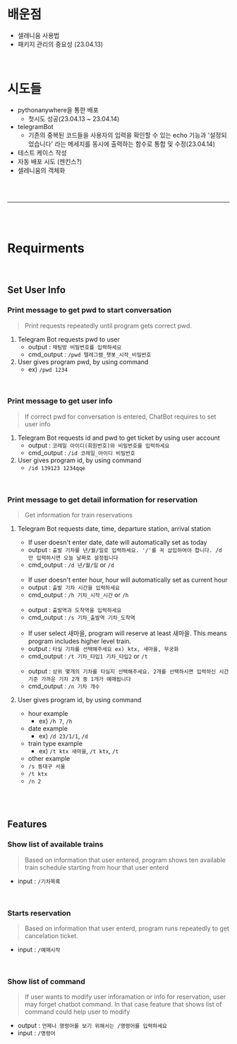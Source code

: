 # 배운점
- 셀레니움 사용법
- 패키지 관리의 중요성 (23.04.13)

<br>

# 시도들
- pythonanywhere을 통한 배포 
  - 첫시도 성공(23.04.13 ~ 23.04.14)  
- telegramBot
  - 기존의 중복된 코드들을 사용자의 입력을 확인할 수 있는 echo 기능과 '설정되었습니다' 라는 메세지를 동시에 출력하는 함수로 통합 및 수정(23.04.14)
- 테스트 케이스 작성
- 자동 배포 시도 (젠킨스?)
- 셀레니움의 객체화
<br>
<br>

<hr>

<br>
<br>

# Requirments

<br>

## Set User Info

### Print message to get pwd to start conversation
> Print requests repeatedly until program gets correct pwd. 
1. Telegram Bot requests pwd to user
    * output : `채팅방 비밀번호를 입력하세요`
    * cmd_output : `/pwd 텔레그램_챗봇_시작_비밀번호` 
2. User gives program pwd, by using command
    * ex) `/pwd 1234` 

<br>

### Print message to get user info
> If correct pwd for conversation is entered, ChatBot requires to set user info 
1. Telegram Bot requests id and pwd to get ticket by using user account
    * output : `코레일 아이디(회원번호)와 비밀번호를 입력하세요`
    * cmd_output : `/id 코레일_아이디 비밀번호`
2. User gives program id, by using command
    * `/id 139123 1234qqe` 

<br>

### Print message to get detail information for reservation
> Get information for train reservations
1. Telegram Bot requests date, time, departure station, arrival station
    * If user doesn't enter date, date will automatically set as today
    * output : `출발 기차를 년/월/일로 입력하세요. '/'를 꼭 삽입하여야 합니다. /d 만 입력하시면 오늘 날짜로 설정됩니다`
    * cmd_output : `/d 년/월/일` or `/d`
    
    <br>
    
    * If user doesn't enter hour, hour will automatically set as current hour
    * output : `출발 기차 시간을 입력하세요`
    * cmd_output : `/h 기차_시작_시간` or `/h`
    
    <br>
    
    * output : `출발역과 도착역을 입력하세요` 
    * cmd_output : `/s 기차_출발역 기차_도착역`
    
    <br>
    
    * If user select 새마을, program will reserve at least 새마을. This means program includes higher level train.  
    * output : `타실 기차를 선택해주세요 ex) ktx, 새마을, 무궁화`
    * cmd_output : `/t 기차_타입1 기차_타입2` or `/t`
    
    <br>
    
    * output : `상위 몇개의 기차를 타실지 선택해주세요. 2개를 선택하시면 입력하신 시간 기준 가까운 기차 2개 중 1개가 예매됩니다`
    * cmd_output : `/n 기차 개수`
2. User gives program id, by using command
    * hour example
      * ex) `/h 7`, `/h`
    * date example
      * ex) `/d 23/1/1`, `/d`
    * train type example
      * ex) `/t ktx 새마을`, `/t ktx`, `/t`
    * other example
    * `/s 동대구 서울`
    * `/t ktx`
    * `/n 2`

<br><br>

## Features

### Show list of available trains
> Based on information that user entered, program shows ten available train schedule starting from hour that user enterd 
* input : `/기차목록` 
<br>

### Starts reservation
> Based on information that user enterd, program runs repeatedly to get cancelation ticket. 
* input : `/예매시작` 

<br>

### Show list of command
> If user wants to modify user inforamation or info for reservation, user may forget chatbot command. In that case feature that shows list of command could help user to modify
* output : `언제나 명령어를 보기 위해서는 /명령어를 입력하세요`
* input : `/명령어` 
